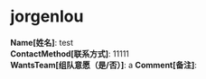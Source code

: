 # jorgenlou

**Name[姓名]**: test  
**ContactMethod[联系方式]**: 11111  
**WantsTeam[组队意愿（是/否）]**: a
**Comment[备注]**:   
